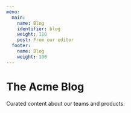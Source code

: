 ```yaml
--- 
menu: 
  main: 
    name: Blog 
    identifier: blog 
    weight: 110 
    post: From our editor
  footer: 
    name: Blog 
    weight: 100 
---
```


The Acme Blog
============

Curated content about our teams and products.
